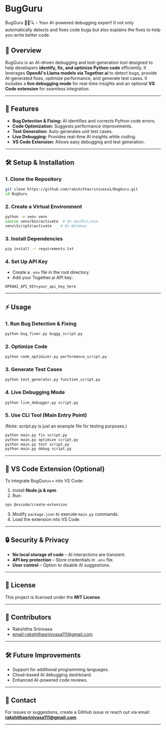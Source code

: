 # BugGuru
BugGuru 🧑‍💻🔍 – Your AI-powered debugging expert! It not only automatically detects and fixes code bugs but also explains the fixes to help you write better code. 


## 📌 Overview
BugGuru is an AI-driven debugging and test-generation tool designed to help developers **identify, fix, and optimize Python code** efficiently. It leverages **OpenAI's Llama models via Together.ai** to detect bugs, provide AI-generated fixes, optimize performance, and generate test cases. It includes a **live debugging mode** for real-time insights and an optional **VS Code extension** for seamless integration.

---

## 🚀 Features
- **Bug Detection & Fixing:** AI identifies and corrects Python code errors.
- **Code Optimization:** Suggests performance improvements.
- **Test Generation:** Auto-generates unit test cases.
- **Live Debugging:** Provides real-time AI insights while coding.
- **VS Code Extension:** Allows easy debugging and test generation.

---

## 🛠 Setup & Installation
### **1. Clone the Repository**
```bash
git clone https://github.com/rakshithasrinivasa1/BugGuru.git
cd BugGuru
```

### **2. Create a Virtual Environment**
```bash
python -m venv venv
source venv/bin/activate  # On macOS/Linux
venv\Scripts\activate    # On Windows
```

### **3. Install Dependencies**
```bash
pip install -r requirements.txt
```

### **4. Set Up API Key**
- Create a `.env` file in the root directory.
- Add your Together.ai API key:
```env
OPENAI_API_KEY=your_api_key_here
```

---

## ⚡ Usage
### **1. Run Bug Detection & Fixing**
```bash
python bug_fixer.py buggy_script.py
```

### **2. Optimize Code**
```bash
python code_optimizer.py performance_script.py
```

### **3. Generate Test Cases**
```bash
python test_generator.py function_script.py
```

### **4. Live Debugging Mode**
```bash
python live_debugger.py script.py
```

### **5. Use CLI Tool (Main Entry Point)**
(Note: script.py is just an example file for testing purposes.)
```bash
python main.py fix script.py
python main.py optimize script.py
python main.py test script.py
python main.py debug script.py
```

---

## 📌 VS Code Extension (Optional)
To integrate BugGuru++ into VS Code:
1. Install **Node.js & npm**
2. Run:
```bash
npx @vscode/create-extension
```
3. Modify `package.json` to execute `main.py` commands.
4. Load the extension into VS Code.

---

## 🔒 Security & Privacy
- **No local storage of code** – AI interactions are transient.
- **API key protection** – Store credentials in `.env` file.
- **User control** – Option to disable AI suggestions.

---

## 📜 License
This project is licensed under the **MIT License**.

---

## 👥 Contributors
- Rakshitha Srinivasa  
- email-rakshithasrinivasa111@gmail.com

---

## 🛠 Future Improvements
- Support for additional programming languages.
- Cloud-based AI debugging dashboard.
- Enhanced AI-powered code reviews.

---

## 📩 Contact
For issues or suggestions, create a GitHub issue or reach out via email: **rakshithasrinivasa111@gmail.com**.

---





